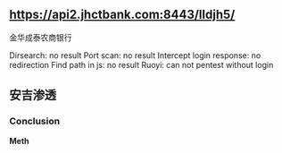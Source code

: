 ## https://api2.jhctbank.com:8443/lldjh5/
金华成泰农商银行

Dirsearch: no result
Port scan: no result
Intercept login response: no redirection
Find path in js: no result
Ruoyi: can not pentest without login

## 安吉渗透
### Conclusion
**Meth**

